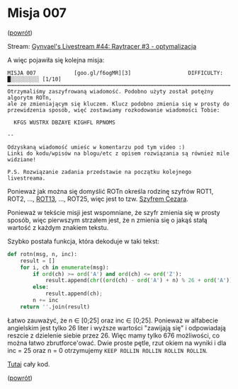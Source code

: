 ﻿Misja 007
=========
([powrót][1])

Stream: [Gynvael's Livestream #44: Raytracer #3 - optymalizacja][2]

A więc pojawiła się kolejna misja:
```
MISJA 007            [goo.gl/f6ogMR][3]                  DIFFICULTY: █░░░░░░░░░ [1/10]
┅┅┅┅┅┅┅┅┅┅┅┅┅┅┅┅┅┅┅┅┅┅┅┅┅┅┅┅┅┅┅┅┅┅┅┅┅┅┅┅┅┅┅┅┅┅┅┅┅┅┅┅┅┅┅┅┅┅┅┅┅┅┅┅┅┅┅┅┅┅┅┅┅┅┅┅┅┅┅┅┅
Otrzymaliśmy zaszyfrowaną wiadomość. Podobno użyty został potężny algorytm ROTn,
ale ze zmieniającym się kluczem. Klucz podobno zmienia się w prosty do
przewidzenia sposób, więć zostawiamy rozkodowanie wiadomości Tobie:

  KFGS WUSTRX DBZAYE KIGHFL RPNOMS

--

Odzyskaną wiadomość umieśc w komentarzu pod tym video :)
Linki do kodu/wpisów na blogu/etc z opisem rozwiązania są również mile
widziane!

P.S. Rozwiązanie zadania przedstawie na początku kolejnego livestreama.
```

Ponieważ jak można się domyślić ROTn określa rodzinę szyfrów ROT1, ROT2, ..., [ROT13][4], ..., ROT25, więc jest to tzw. [Szyfrem Cezara][5].

Ponieważ w tekście misji jest wspomniane, że szyfr zmienia się w prosty sposób, więc pierwszym strzałem jest,
że n zmienia się o jakąś stałą wartość z każdym znakiem tekstu.

Szybko postała funkcja, która dekoduje w taki tekst:
```python
def rotn(msg, n, inc):
	result = []
	for i, ch in enumerate(msg):
		if ord(ch) >= ord('A') and ord(ch) <= ord('Z'):
			result.append(chr((ord(ch) - ord('A') + n) % 26 + ord('A')))
		else:
			result.append(ch);
		n += inc
	return ''.join(result)
```

Łatwo zauważyć, że n ∈ [0;25] oraz inc ∈ [0;25]. Ponieważ w alfabecie angielskim jest tylko 26 liter i wyższe wartości "zawijają się" i odpowiadają reszcie z dzielenie siebie przez 26.
Więc mamy tylko 676 możliwości, co można łatwo zbrutforce'ować. Dwie proste pętle, rzut okiem na wyniki i dla inc = 25 oraz n = 0 otrzymujemy ```KEEP ROLLIN ROLLIN ROLLIN ROLLIN```.

[Tutaj][6] cały kod.

([powrót][1])

[1]: ../README.md
[2]: https://www.youtube.com/watch?v=JXZicjwhpwQ
[3]: https://goo.gl/f6ogMR
[4]: https://pl.wikipedia.org/wiki/ROT13
[5]: https://pl.wikipedia.org/wiki/Szyfr_Cezara
[6]: decode.py